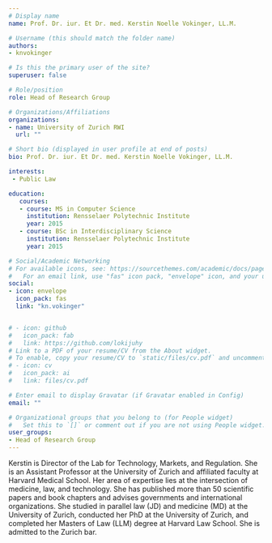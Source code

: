 ```yaml
---
# Display name
name: Prof. Dr. iur. Et Dr. med. Kerstin Noelle Vokinger, LL.M.

# Username (this should match the folder name)
authors:
- knvokinger

# Is this the primary user of the site?
superuser: false

# Role/position
role: Head of Research Group

# Organizations/Affiliations
organizations:
- name: University of Zurich RWI
  url: ""

# Short bio (displayed in user profile at end of posts)
bio: Prof. Dr. iur. Et Dr. med. Kerstin Noelle Vokinger, LL.M.

interests:
 - Public Law

education:
   courses:
   - course: MS in Computer Science
     institution: Rensselaer Polytechnic Institute
     year: 2015
   - course: BSc in Interdisciplinary Science
     institution: Rensselaer Polytechnic Institute
     year: 2015

# Social/Academic Networking
# For available icons, see: https://sourcethemes.com/academic/docs/page-builder/#icons
#   For an email link, use "fas" icon pack, "envelope" icon, and your uzh email up to before the '@'.
social:
- icon: envelope
  icon_pack: fas
  link: "kn.vokinger"


# - icon: github
#   icon_pack: fab
#   link: https://github.com/lokijuhy
# Link to a PDF of your resume/CV from the About widget.
# To enable, copy your resume/CV to `static/files/cv.pdf` and uncomment the lines below.
# - icon: cv
#   icon_pack: ai
#   link: files/cv.pdf

# Enter email to display Gravatar (if Gravatar enabled in Config)
email: ""

# Organizational groups that you belong to (for People widget)
#   Set this to `[]` or comment out if you are not using People widget.
user_groups:
- Head of Research Group
---
```


Kerstin is Director of the Lab for Technology, Markets, and Regulation. She is an Assistant Professor at the University of Zurich and affiliated faculty at Harvard Medical School. Her area of expertise lies at the intersection of medicine, law, and technology. She has published more than 50 scientific papers and book chapters and advises governments and international organizations. She studied in parallel law (JD) and medicine (MD) at the University of Zurich, conducted her PhD at the University of Zurich, and completed her Masters of Law (LLM) degree at Harvard Law School. She is admitted to the Zurich bar.
